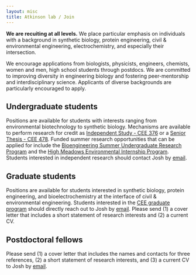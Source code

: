 ```yaml
---
layout: misc
title: Atkinson lab / Join
---
```



**We are recuiting at all levels.**  We place particular emphasis on individuals with a background in synthetic biology, protein engineering, civil & environmental engineering, electrochemistry, and especially their intersection. 

We encourage applications from biologists, physicists, engineers, chemists, women and men, high school students through postdocs. We are committed to improving diversity in engineering biology and fostering peer-mentorship and interdisciplinary science. Applicants of diverse backgrounds are particularly encouraged to apply.

## Undergraduate students
Positions are available for students with interests ranging from environmental biotechnology to synthetic biology. Mechanisms are available to perform research for credit as [Independent Study - CEE 376](https://www.princeton.edu/academics/area-of-study/civil-and-environmental-engineering?page=1) or a [Senior Thesis - CEE 478](https://www.princeton.edu/academics/area-of-study/civil-and-environmental-engineering?page=1). Funded summer research opportunities that can be applied for include the [Bioengineering Summer Undergraduate Research Program](https://bioengineering.princeton.edu/join-us/summer-undergraduate-research-program) and the [High Meadows Environmental Internship Program](https://environment.princeton.edu/education/internships/). Students interested in independent research should contact Josh by <a href="mailto:josh.t.atkinson@gmail.com">email</a>.

## Graduate students

Positions are available for students interested in synthetic biology, protein engineering, and bioelectrochemistry at the interface of civil & environmental engineering. Students interested in the [CEE graduate program](https://cee.princeton.edu/graduate/how-apply) should directly reach out to Josh by <a href="mailto:josh.t.atkinson@gmail.com">email</a>. Please send (1) a cover letter that includes a short statement of research interests and (2) a current CV. 

## Postdoctoral fellows

Please send (1) a cover letter that includes the names and contacts for three references, (2) a short statement of research interests, and (3) a current CV to Josh by <a href="mailto:josh.t.atkinson@gmail.com">email</a>.
